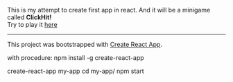 This is my attempt to create first app in react. And it will be a minigame called <b>ClickHit!</b>
<br>
Try to play it [here](http://snowsoft.cz/clickhit/)
<hr> 

This project was bootstrapped with [Create React App](https://github.com/facebookincubator/create-react-app).

with procedure:
npm install -g create-react-app

create-react-app my-app
cd my-app/
npm start
